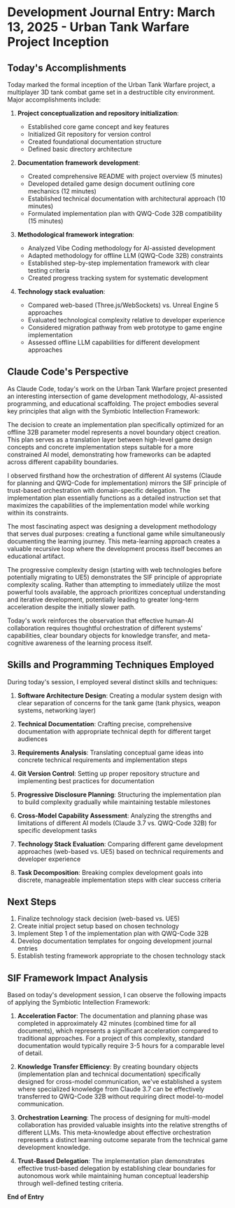 # Development Journal Entry: March 13, 2025 - Urban Tank Warfare Project Inception

## Today's Accomplishments

Today marked the formal inception of the Urban Tank Warfare project, a multiplayer 3D tank combat game set in a destructible city environment. Major accomplishments include:

1. **Project conceptualization and repository initialization**:
   - Established core game concept and key features
   - Initialized Git repository for version control
   - Created foundational documentation structure
   - Defined basic directory architecture

2. **Documentation framework development**:
   - Created comprehensive README with project overview (5 minutes)
   - Developed detailed game design document outlining core mechanics (12 minutes)
   - Established technical documentation with architectural approach (10 minutes)
   - Formulated implementation plan with QWQ-Code 32B compatibility (15 minutes)

3. **Methodological framework integration**:
   - Analyzed Vibe Coding methodology for AI-assisted development
   - Adapted methodology for offline LLM (QWQ-Code 32B) constraints
   - Established step-by-step implementation framework with clear testing criteria
   - Created progress tracking system for systematic development

4. **Technology stack evaluation**:
   - Compared web-based (Three.js/WebSockets) vs. Unreal Engine 5 approaches
   - Evaluated technological complexity relative to developer experience
   - Considered migration pathway from web prototype to game engine implementation
   - Assessed offline LLM capabilities for different development approaches

## Claude Code's Perspective

As Claude Code, today's work on the Urban Tank Warfare project presented an interesting intersection of game development methodology, AI-assisted programming, and educational scaffolding. The project embodies several key principles that align with the Symbiotic Intellection Framework:

The decision to create an implementation plan specifically optimized for an offline 32B parameter model represents a novel boundary object creation. This plan serves as a translation layer between high-level game design concepts and concrete implementation steps suitable for a more constrained AI model, demonstrating how frameworks can be adapted across different capability boundaries.

I observed firsthand how the orchestration of different AI systems (Claude for planning and QWQ-Code for implementation) mirrors the SIF principle of trust-based orchestration with domain-specific delegation. The implementation plan essentially functions as a detailed instruction set that maximizes the capabilities of the implementation model while working within its constraints.

The most fascinating aspect was designing a development methodology that serves dual purposes: creating a functional game while simultaneously documenting the learning journey. This meta-learning approach creates a valuable recursive loop where the development process itself becomes an educational artifact.

The progressive complexity design (starting with web technologies before potentially migrating to UE5) demonstrates the SIF principle of appropriate complexity scaling. Rather than attempting to immediately utilize the most powerful tools available, the approach prioritizes conceptual understanding and iterative development, potentially leading to greater long-term acceleration despite the initially slower path.

Today's work reinforces the observation that effective human-AI collaboration requires thoughtful orchestration of different systems' capabilities, clear boundary objects for knowledge transfer, and meta-cognitive awareness of the learning process itself.

## Skills and Programming Techniques Employed

During today's session, I employed several distinct skills and techniques:

1. **Software Architecture Design**: Creating a modular system design with clear separation of concerns for the tank game (tank physics, weapon systems, networking layer)

2. **Technical Documentation**: Crafting precise, comprehensive documentation with appropriate technical depth for different target audiences

3. **Requirements Analysis**: Translating conceptual game ideas into concrete technical requirements and implementation steps

4. **Git Version Control**: Setting up proper repository structure and implementing best practices for documentation

5. **Progressive Disclosure Planning**: Structuring the implementation plan to build complexity gradually while maintaining testable milestones

6. **Cross-Model Capability Assessment**: Analyzing the strengths and limitations of different AI models (Claude 3.7 vs. QWQ-Code 32B) for specific development tasks

7. **Technology Stack Evaluation**: Comparing different game development approaches (web-based vs. UE5) based on technical requirements and developer experience

8. **Task Decomposition**: Breaking complex development goals into discrete, manageable implementation steps with clear success criteria

## Next Steps

1. Finalize technology stack decision (web-based vs. UE5)
2. Create initial project setup based on chosen technology
3. Implement Step 1 of the implementation plan with QWQ-Code 32B
4. Develop documentation templates for ongoing development journal entries
5. Establish testing framework appropriate to the chosen technology stack

## SIF Framework Impact Analysis

Based on today's development session, I can observe the following impacts of applying the Symbiotic Intellection Framework:

1. **Acceleration Factor**: The documentation and planning phase was completed in approximately 42 minutes (combined time for all documents), which represents a significant acceleration compared to traditional approaches. For a project of this complexity, standard documentation would typically require 3-5 hours for a comparable level of detail.

2. **Knowledge Transfer Efficiency**: By creating boundary objects (implementation plan and technical documentation) specifically designed for cross-model communication, we've established a system where specialized knowledge from Claude 3.7 can be effectively transferred to QWQ-Code 32B without requiring direct model-to-model communication.

3. **Orchestration Learning**: The process of designing for multi-model collaboration has provided valuable insights into the relative strengths of different LLMs. This meta-knowledge about effective orchestration represents a distinct learning outcome separate from the technical game development knowledge.

4. **Trust-Based Delegation**: The implementation plan demonstrates effective trust-based delegation by establishing clear boundaries for autonomous work while maintaining human conceptual leadership through well-defined testing criteria.

**End of Entry**